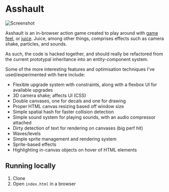 # Asshault

![Screenshot](http://i.imgur.com/lzGBXrD.png)

Asshault is an in-browser action game created to play around with [game feel](https://www.youtube.com/watch?v=AJdEqssNZ-U), or [juice](https://www.youtube.com/watch?v=Fy0aCDmgnxg). Juice, among other things, comprises effects such as camera shake, particles, and sounds.

As such, the code is hacked together, and should really be refactored from the current prototypal inheritance into an entity-component system.

Some of the more interesting features and optimisation techniques I've used/experimented with here include:

* Flexible upgrade system with constraints, along with a flexbox UI for available upgrades
* 3D camera shake; affects UI (CSS)
* Double canvases, one for decals and one for drawing
* Proper HTML canvas resizing based off window size
* Simple spatial hash for faster collision detection
* Simple sound system for playing sounds, with an audio compressor attached
* Dirty detection of text for rendering on canvases (big perf hit)
* Waves/levels
* Simple sprite management and rendering system
* Sprite-based effects
* Highlighting in-canvas objects on hover of HTML elements

## Running locally
1. Clone
2. Open `index.html` in a browser
